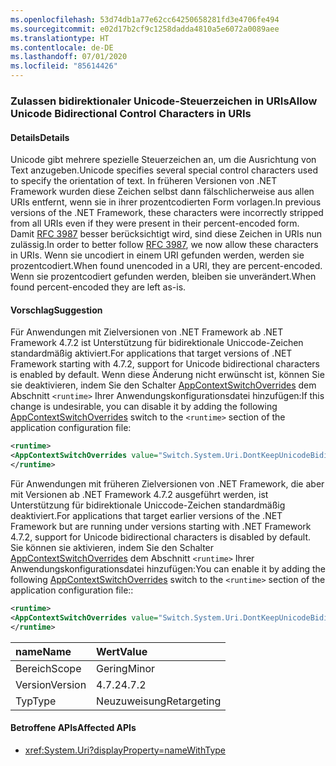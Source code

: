 ```yaml
---
ms.openlocfilehash: 53d74db1a77e62cc64250658281fd3e4706fe494
ms.sourcegitcommit: e02d17b2cf9c1258dadda4810a5e6072a0089aee
ms.translationtype: HT
ms.contentlocale: de-DE
ms.lasthandoff: 07/01/2020
ms.locfileid: "85614426"
---
```

### <a name="allow-unicode-bidirectional-control-characters-in-uris"></a><span data-ttu-id="a8870-101">Zulassen bidirektionaler Unicode-Steuerzeichen in URIs</span><span class="sxs-lookup"><span data-stu-id="a8870-101">Allow Unicode Bidirectional Control Characters in URIs</span></span>

#### <a name="details"></a><span data-ttu-id="a8870-102">Details</span><span class="sxs-lookup"><span data-stu-id="a8870-102">Details</span></span>

<span data-ttu-id="a8870-103">Unicode gibt mehrere spezielle Steuerzeichen an, um die Ausrichtung von Text anzugeben.</span><span class="sxs-lookup"><span data-stu-id="a8870-103">Unicode specifies several special control characters used to specify the orientation of text.</span></span> <span data-ttu-id="a8870-104">In früheren Versionen von .NET Framework wurden diese Zeichen selbst dann fälschlicherweise aus allen URIs entfernt, wenn sie in ihrer prozentcodierten Form vorlagen.</span><span class="sxs-lookup"><span data-stu-id="a8870-104">In previous versions of the .NET Framework, these characters were incorrectly stripped from all URIs even if they were present in their percent-encoded form.</span></span> <span data-ttu-id="a8870-105">Damit [RFC 3987](https://tools.ietf.org/html/rfc3987) besser berücksichtigt wird, sind diese Zeichen in URIs nun zulässig.</span><span class="sxs-lookup"><span data-stu-id="a8870-105">In order to better follow [RFC 3987](https://tools.ietf.org/html/rfc3987), we now allow these characters in URIs.</span></span> <span data-ttu-id="a8870-106">Wenn sie uncodiert in einem URI gefunden werden, werden sie prozentcodiert.</span><span class="sxs-lookup"><span data-stu-id="a8870-106">When found unencoded in a URI, they are percent-encoded.</span></span> <span data-ttu-id="a8870-107">Wenn sie prozentcodiert gefunden werden, bleiben sie unverändert.</span><span class="sxs-lookup"><span data-stu-id="a8870-107">When found percent-encoded they are left as-is.</span></span>

#### <a name="suggestion"></a><span data-ttu-id="a8870-108">Vorschlag</span><span class="sxs-lookup"><span data-stu-id="a8870-108">Suggestion</span></span>

<span data-ttu-id="a8870-109">Für Anwendungen mit Zielversionen von .NET Framework ab .NET Framework 4.7.2 ist Unterstützung für bidirektionale Uniccode-Zeichen standardmäßig aktiviert.</span><span class="sxs-lookup"><span data-stu-id="a8870-109">For applications that target versions of .NET Framework starting with 4.7.2, support for Unicode bidirectional characters is enabled by default.</span></span> <span data-ttu-id="a8870-110">Wenn diese Änderung nicht erwünscht ist, können Sie sie deaktivieren, indem Sie den Schalter [AppContextSwitchOverrides](~/docs/framework/configure-apps/file-schema/runtime/appcontextswitchoverrides-element.md) dem Abschnitt `<runtime>` Ihrer Anwendungskonfigurationsdatei hinzufügen:</span><span class="sxs-lookup"><span data-stu-id="a8870-110">If this change is undesirable, you can disable it by adding the following [AppContextSwitchOverrides](~/docs/framework/configure-apps/file-schema/runtime/appcontextswitchoverrides-element.md) switch to the `<runtime>` section of the application configuration file:</span></span>

```xml
<runtime>
<AppContextSwitchOverrides value="Switch.System.Uri.DontKeepUnicodeBidiFormattingCharacters=true" />
</runtime>
```

<span data-ttu-id="a8870-111">Für Anwendungen mit früheren Zielversionen von .NET Framework, die aber mit Versionen ab .NET Framework 4.7.2 ausgeführt werden, ist Unterstützung für bidirektionale Uniccode-Zeichen standardmäßig deaktiviert.</span><span class="sxs-lookup"><span data-stu-id="a8870-111">For applications that target earlier versions of the .NET Framework but are running under versions starting with .NET Framework 4.7.2, support for Unicode bidirectional characters is disabled by default.</span></span> <span data-ttu-id="a8870-112">Sie können sie aktivieren, indem Sie den Schalter [AppContextSwitchOverrides](~/docs/framework/configure-apps/file-schema/runtime/appcontextswitchoverrides-element.md) dem Abschnitt `<runtime>` Ihrer Anwendungskonfigurationsdatei hinzufügen:</span><span class="sxs-lookup"><span data-stu-id="a8870-112">You can enable it by adding the following [AppContextSwitchOverrides](~/docs/framework/configure-apps/file-schema/runtime/appcontextswitchoverrides-element.md) switch to the `<runtime>` section of the application configuration file::</span></span>

```xml
<runtime>
<AppContextSwitchOverrides value="Switch.System.Uri.DontKeepUnicodeBidiFormattingCharacters=false" />
</runtime>
```

| <span data-ttu-id="a8870-113">name</span><span class="sxs-lookup"><span data-stu-id="a8870-113">Name</span></span>    | <span data-ttu-id="a8870-114">Wert</span><span class="sxs-lookup"><span data-stu-id="a8870-114">Value</span></span>       |
|:--------|:------------|
| <span data-ttu-id="a8870-115">Bereich</span><span class="sxs-lookup"><span data-stu-id="a8870-115">Scope</span></span>   | <span data-ttu-id="a8870-116">Gering</span><span class="sxs-lookup"><span data-stu-id="a8870-116">Minor</span></span>       |
| <span data-ttu-id="a8870-117">Version</span><span class="sxs-lookup"><span data-stu-id="a8870-117">Version</span></span> | <span data-ttu-id="a8870-118">4.7.2</span><span class="sxs-lookup"><span data-stu-id="a8870-118">4.7.2</span></span>       |
| <span data-ttu-id="a8870-119">Typ</span><span class="sxs-lookup"><span data-stu-id="a8870-119">Type</span></span>    | <span data-ttu-id="a8870-120">Neuzuweisung</span><span class="sxs-lookup"><span data-stu-id="a8870-120">Retargeting</span></span> |

#### <a name="affected-apis"></a><span data-ttu-id="a8870-121">Betroffene APIs</span><span class="sxs-lookup"><span data-stu-id="a8870-121">Affected APIs</span></span>

- <xref:System.Uri?displayProperty=nameWithType>
